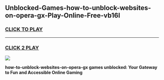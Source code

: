 
## Unblocked-Games-how-to-unblock-websites-on-opera-gx-Play-Online-Free-vb16l
<h3>
<a href="https://premium76.site?title=how-to-unblock-websites-on-opera-gx&ref=26A">CLICK TO PLAY</a></h3>
<hr>

<h3>
<a href="https://premium76.site?title=how-to-unblock-websites-on-opera-gx&ref=26A">CLICK 2 PLAY</a>
  
</h3>

<a href="https://premium76.site?title=how-to-unblock-websites-on-opera-gx&ref=26A"><img src="https://clearcache.store/games.png"></a>


**how-to-unblock-websites-on-opera-gx games unblocked: Your Gateway to Fun and Accessible Online Gaming**

